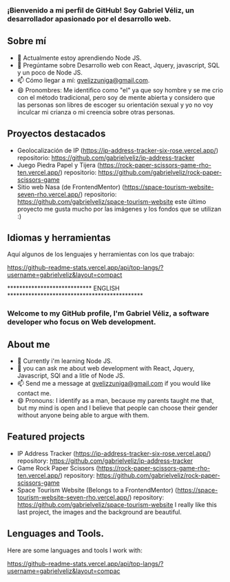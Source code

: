 ### ¡Bienvenido a mi perfil de GitHub! Soy Gabriel Véliz, un desarrollador apasionado por el desarrollo web.

## Sobre mí
- 🌱 Actualmente estoy aprendiendo Node JS.
- 💬 Pregúntame sobre Desarrollo web con React, Jquery, javascript, SQL y un poco de Node JS.
- 📫 Cómo llegar a mí: gvelizzuniga@gmail.com.
- 😄 Pronombres: Me identifico como "el" ya que soy hombre y se me crio con el método tradicional, pero soy de mente abierta y considero que las personas son libres de escoger su orientación sexual y yo no voy inculcar mi crianza o mi creencia sobre otras personas.

## Proyectos destacados
- Geolocalización de IP (https://ip-address-tracker-six-rose.vercel.app/) repositorio: https://github.com/gabrielveliz/ip-address-tracker
- Juego Piedra Papel y Tijera (https://rock-paper-scissors-game-rho-ten.vercel.app/) repositorio: https://github.com/gabrielveliz/rock-paper-scissors-game
- Sitio web Nasa (de FrontendMentor) (https://space-tourism-website-seven-rho.vercel.app/) repositorio: https://github.com/gabrielveliz/space-tourism-website
este último proyecto me gusta mucho por las imágenes y los fondos que se utilizan :)

## Idiomas y herramientas

Aquí algunos de los lenguajes y herramientas con los que trabajo:

https://github-readme-stats.vercel.app/api/top-langs/?username=gabrielveliz&layout=compact

****************************    ENGLISH    *********************************************
### Welcome to my GitHub profile, I'm Gabriel Véliz, a software developer who focus on Web development.

## About me
- 🌱 Currently i'm learning Node JS.
- 💬 you can ask me about web development with React, Jquery, Javascript, SQl and a litle of Node JS.
- 📫 Send me a message at gvelizzuniga@gmail.com if you would like contact me.
- 😄 Pronouns: I identify as a man, because my parents taught me that, but my mind is open and I believe that people can choose their gender without anyone being able to argue with them.

## Featured projects
- IP Address Tracker (https://ip-address-tracker-six-rose.vercel.app/) repository: https://github.com/gabrielveliz/ip-address-tracker
- Game Rock Paper Scissors (https://rock-paper-scissors-game-rho-ten.vercel.app/) repository: https://github.com/gabrielveliz/rock-paper-scissors-game
- Space Tourism Website (Belongs to a FrontendMentor) (https://space-tourism-website-seven-rho.vercel.app/) repository: https://github.com/gabrielveliz/space-tourism-website
I really like this last project, the images and the background are beautiful.

## Lenguages and Tools.

Here are some languages ​​and tools I work with:

https://github-readme-stats.vercel.app/api/top-langs/?username=gabrielveliz&layout=compac
